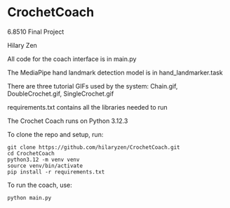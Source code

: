 # CrochetCoach
6.8510 Final Project

Hilary Zen

All code for the coach interface is in main.py

The MediaPipe hand landmark detection model is in hand_landmarker.task

There are three tutorial GIFs used by the system: Chain.gif, DoubleCrochet.gif, SingleCrochet.gif

requirements.txt contains all the libraries needed to run

The Crochet Coach runs on Python 3.12.3

To clone the repo and setup, run:
```
git clone https://github.com/hilaryzen/CrochetCoach.git
cd CrochetCoach
python3.12 -m venv venv
source venv/bin/activate
pip install -r requirements.txt
```

To run the coach, use:
```
python main.py
```